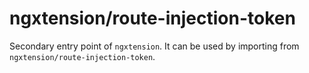 # ngxtension/route-injection-token

Secondary entry point of `ngxtension`. It can be used by importing from `ngxtension/route-injection-token`.
